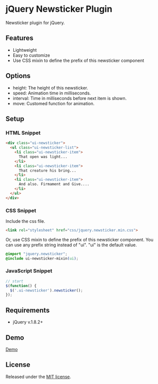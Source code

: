 # jQuery Newsticker Plugin
Newsticker plugin for jQuery.

## Features
- Lightweight
- Easy to customize
- Use CSS mixin to define the prefix of this newsticker component

## Options
- height: The height of this newsticker.
- speed: Animation time in milliseconds.
- interval: Time in milliseconds before next item is shown.
- move: Customed function for animation.

## Setup
### HTML Snippet

```html
<div class="ui-newsticker">
  <ul class="ui-newsticker-list">
    <li class="ui-newsticker-item">
      That open was light...
    </li>
    <li class="ui-newsticker-item">
      That creature his bring...
    </li>
    <li class="ui-newsticker-item">
      And also. Firmament and Give....
    </li>
  </ul>
</div>
```

### CSS Snippet
Include the css file.

```html
<link rel="stylesheet" href="css/jquery.newsticker.min.css">
```

Or, use CSS mixin to define the prefix of this newsticker component. You can use any prefix string instead of "ui". "ui" is the default value.

```css
@import "jquery.newsticker";
@include ui-newsticker-mixin(ui);
```

### JavaScript Snippet

```javascript
// start
$(function() {
  $('.ui-newsticker').newsticker();
});
```

## Requirements
- jQuery v.1.8.2+

## Demo
[Demo](https://codepen.io/cythilya/full/qyRzPJ/)

## License
Released under the [MIT license](http://opensource.org/licenses/MIT).
